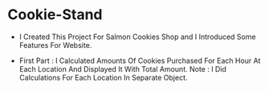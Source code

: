 # Cookie-Stand

* I Created This Project For Salmon Cookies Shop and I Introduced Some Features For Website.

* First Part : I Calculated Amounts Of Cookies Purchased For Each Hour At Each Location And
Displayed It With Total Amount.
Note : I Did Calculations For Each Location In Separate Object.
